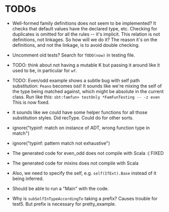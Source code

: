 # TODOs

- Well-formed family definitions does not seem to be implemented?
  It checks that default values have the declared type, etc.
  Checking for duplicates is omitted for all the rules -- it's implicit.
  This relation is not definitions, not linkages. So how will we do it?
  The reason it's on the definitions, and not the linkage, is to avoid double checking.
  
- Uncomment old tests? Search for `TODO(now)` in testing file.

- TODO: think about not having a mutable K but passing it around like it used to be, in particular for `wf`.

- TODO: Even/odd example shows a subtle bug with self path substitution: `Peano` becomes `Odd`!
  It sounds like we're mixing the self of the type being matched against, which might be absolute in the current class.
  Run like this: `sbt:famfun> testOnly *FamFunTesting -- -z even`
  This is now fixed.

- It sounds like we could have some helper functions for all those substitution styles.
  Did recType. Could do for other sorts.

- ignore("typinf: match on instance of ADT, wrong function type in match")
- ignore("typinf: pattern match not exhaustive")

- The generated code for even_odd does not compile with Scala :( FIXED

- The generated code for mixins does not compile with Scala

- Also, we need to specify the self, e.g. `self(IfExt).Base` instead of it being inferred.

- Should be able to run a "Main" with the code.

- Why is `subSelfInTypeAccordingTo` taking a prefix? Causes trouble for test5. But prefix is necessary for pretty_example.
